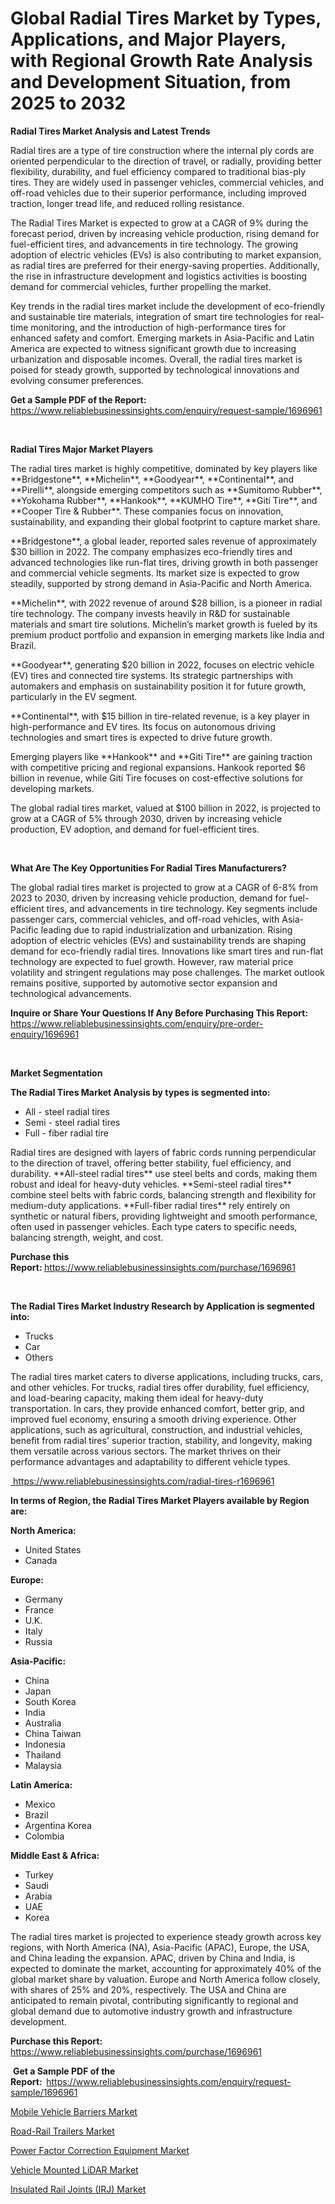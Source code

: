 <p><h1>Global Radial Tires Market by Types, Applications, and Major Players, with Regional Growth Rate Analysis and Development Situation, from 2025 to 2032</h1></p><p><strong>Radial Tires Market Analysis and Latest Trends</strong></p>
<p><p>Radial tires are a type of tire construction where the internal ply cords are oriented perpendicular to the direction of travel, or radially, providing better flexibility, durability, and fuel efficiency compared to traditional bias-ply tires. They are widely used in passenger vehicles, commercial vehicles, and off-road vehicles due to their superior performance, including improved traction, longer tread life, and reduced rolling resistance.</p><p>The Radial Tires Market is expected to grow at a CAGR of 9% during the forecast period, driven by increasing vehicle production, rising demand for fuel-efficient tires, and advancements in tire technology. The growing adoption of electric vehicles (EVs) is also contributing to market expansion, as radial tires are preferred for their energy-saving properties. Additionally, the rise in infrastructure development and logistics activities is boosting demand for commercial vehicles, further propelling the market.</p><p>Key trends in the radial tires market include the development of eco-friendly and sustainable tire materials, integration of smart tire technologies for real-time monitoring, and the introduction of high-performance tires for enhanced safety and comfort. Emerging markets in Asia-Pacific and Latin America are expected to witness significant growth due to increasing urbanization and disposable incomes. Overall, the radial tires market is poised for steady growth, supported by technological innovations and evolving consumer preferences.</p></p>
<p><strong>Get a Sample PDF of the Report:&nbsp;</strong> <a href="https://www.reliablebusinessinsights.com/enquiry/request-sample/1696961?utm_campaign=1091&utm_medium=2&utm_source=Github&utm_content=ia&utm_term=22012025&utm_id=radial-tires">https://www.reliablebusinessinsights.com/enquiry/request-sample/1696961</a></p>
<p>&nbsp;</p>
<p><strong>Radial Tires Major Market Players</strong></p>
<p><p>The radial tires market is highly competitive, dominated by key players like **Bridgestone**, **Michelin**, **Goodyear**, **Continental**, and **Pirelli**, alongside emerging competitors such as **Sumitomo Rubber**, **Yokohama Rubber**, **Hankook**, **KUMHO Tire**, **Giti Tire**, and **Cooper Tire & Rubber**. These companies focus on innovation, sustainability, and expanding their global footprint to capture market share.</p><p>**Bridgestone**, a global leader, reported sales revenue of approximately $30 billion in 2022. The company emphasizes eco-friendly tires and advanced technologies like run-flat tires, driving growth in both passenger and commercial vehicle segments. Its market size is expected to grow steadily, supported by strong demand in Asia-Pacific and North America.</p><p>**Michelin**, with 2022 revenue of around $28 billion, is a pioneer in radial tire technology. The company invests heavily in R&D for sustainable materials and smart tire solutions. Michelin’s market growth is fueled by its premium product portfolio and expansion in emerging markets like India and Brazil.</p><p>**Goodyear**, generating $20 billion in 2022, focuses on electric vehicle (EV) tires and connected tire systems. Its strategic partnerships with automakers and emphasis on sustainability position it for future growth, particularly in the EV segment.</p><p>**Continental**, with $15 billion in tire-related revenue, is a key player in high-performance and EV tires. Its focus on autonomous driving technologies and smart tires is expected to drive future growth.</p><p>Emerging players like **Hankook** and **Giti Tire** are gaining traction with competitive pricing and regional expansions. Hankook reported $6 billion in revenue, while Giti Tire focuses on cost-effective solutions for developing markets.</p><p>The global radial tires market, valued at $100 billion in 2022, is projected to grow at a CAGR of 5% through 2030, driven by increasing vehicle production, EV adoption, and demand for fuel-efficient tires.</p></p>
<p>&nbsp;</p>
<p><strong>What Are The Key Opportunities For Radial Tires Manufacturers?</strong></p>
<p><p>The global radial tires market is projected to grow at a CAGR of 6-8% from 2023 to 2030, driven by increasing vehicle production, demand for fuel-efficient tires, and advancements in tire technology. Key segments include passenger cars, commercial vehicles, and off-road vehicles, with Asia-Pacific leading due to rapid industrialization and urbanization. Rising adoption of electric vehicles (EVs) and sustainability trends are shaping demand for eco-friendly radial tires. Innovations like smart tires and run-flat technology are expected to fuel growth. However, raw material price volatility and stringent regulations may pose challenges. The market outlook remains positive, supported by automotive sector expansion and technological advancements.</p></p>
<p><strong>Inquire or Share Your Questions If Any Before Purchasing This Report:</strong> <a href="https://www.reliablebusinessinsights.com/enquiry/pre-order-enquiry/1696961?utm_campaign=1091&utm_medium=2&utm_source=Github&utm_content=ia&utm_term=22012025&utm_id=radial-tires">https://www.reliablebusinessinsights.com/enquiry/pre-order-enquiry/1696961</a></p>
<p>&nbsp;</p>
<p><strong>Market Segmentation</strong></p>
<p><strong>The Radial Tires Market Analysis by types is segmented into:</strong></p>
<p><ul><li>All - steel radial tires</li><li>Semi - steel radial tires</li><li>Full - fiber radial tire</li></ul></p>
<p><p>Radial tires are designed with layers of fabric cords running perpendicular to the direction of travel, offering better stability, fuel efficiency, and durability. **All-steel radial tires** use steel belts and cords, making them robust and ideal for heavy-duty vehicles. **Semi-steel radial tires** combine steel belts with fabric cords, balancing strength and flexibility for medium-duty applications. **Full-fiber radial tires** rely entirely on synthetic or natural fibers, providing lightweight and smooth performance, often used in passenger vehicles. Each type caters to specific needs, balancing strength, weight, and cost.</p></p>
<p><strong>Purchase this Report:&nbsp;</strong><a href="https://www.reliablebusinessinsights.com/purchase/1696961?utm_campaign=1091&utm_medium=2&utm_source=Github&utm_content=ia&utm_term=22012025&utm_id=radial-tires">https://www.reliablebusinessinsights.com/purchase/1696961</a></p>
<p>&nbsp;</p>
<p><strong>The Radial Tires Market Industry Research by Application is segmented into:</strong></p>
<p><ul><li>Trucks</li><li>Car</li><li>Others</li></ul></p>
<p><p>The radial tires market caters to diverse applications, including trucks, cars, and other vehicles. For trucks, radial tires offer durability, fuel efficiency, and load-bearing capacity, making them ideal for heavy-duty transportation. In cars, they provide enhanced comfort, better grip, and improved fuel economy, ensuring a smooth driving experience. Other applications, such as agricultural, construction, and industrial vehicles, benefit from radial tires' superior traction, stability, and longevity, making them versatile across various sectors. The market thrives on their performance advantages and adaptability to different vehicle types.</p></p>
<p><a href="https://www.reliablebusinessinsights.com/radial-tires-r1696961?utm_campaign=1091&utm_medium=2&utm_source=Github&utm_content=ia&utm_term=22012025&utm_id=radial-tires">&nbsp;https://www.reliablebusinessinsights.com/radial-tires-r1696961</a></p>
<p><strong>In terms of Region, the Radial Tires Market Players available by Region are:</strong></p>
<p>
    <p> <strong> North America: </strong>
        <ul>
            <li>United States</li>
            <li>Canada</li>
        </ul>
        </p> 
    <p> <strong> Europe: </strong>
        <ul>
            <li>Germany</li>
            <li>France</li>
            <li>U.K.</li>
            <li>Italy</li>
            <li>Russia</li>
        </ul>
        </p> 
    <p> <strong> Asia-Pacific: </strong>
        <ul>
            <li>China</li>
            <li>Japan</li>
            <li>South Korea</li>
            <li>India</li>
            <li>Australia</li>
            <li>China Taiwan</li>
            <li>Indonesia</li>
            <li>Thailand</li>
            <li>Malaysia</li>
        </ul>
        </p> 
    <p> <strong> Latin America: </strong>
        <ul>
            <li>Mexico</li>
            <li>Brazil</li>
            <li>Argentina Korea</li>
            <li>Colombia</li>
        </ul>
        </p> 
    <p> <strong> Middle East & Africa: </strong>
        <ul>
            <li>Turkey</li>
            <li>Saudi</li>
            <li>Arabia</li>
            <li>UAE</li>
            <li>Korea</li>
        </ul>
    </p>
    </p>
<p><p>The radial tires market is projected to experience steady growth across key regions, with North America (NA), Asia-Pacific (APAC), Europe, the USA, and China leading the expansion. APAC, driven by China and India, is expected to dominate the market, accounting for approximately 40% of the global market share by valuation. Europe and North America follow closely, with shares of 25% and 20%, respectively. The USA and China are anticipated to remain pivotal, contributing significantly to regional and global demand due to automotive industry growth and infrastructure development.</p></p>
<p><strong>Purchase this Report: </strong><a href="https://www.reliablebusinessinsights.com/purchase/1696961?utm_campaign=1091&utm_medium=2&utm_source=Github&utm_content=ia&utm_term=22012025&utm_id=radial-tires">https://www.reliablebusinessinsights.com/purchase/1696961</a></p>
<p>&nbsp;<strong>Get a Sample PDF of the Report:&nbsp;&nbsp;</strong><a href="https://www.reliablebusinessinsights.com/enquiry/request-sample/1696961?utm_campaign=1091&utm_medium=2&utm_source=Github&utm_content=ia&utm_term=22012025&utm_id=radial-tires">https://www.reliablebusinessinsights.com/enquiry/request-sample/1696961</a></p>
<p><strong></strong></p>
<p><p><a href="https://github.com/suleimannichelle7/Market-Research-Report-List-1/blob/main/mobile-vehicle-barriers-market.md?utm_campaign=1091&utm_medium=2&utm_source=Github&utm_content=ia&utm_term=22012025&utm_id=radial-tires">Mobile Vehicle Barriers Market</a></p><p><a href="https://www.linkedin.com/pulse/road-rail-trailers-market-overview-future-growth-trends-opportunities-dgrrf?utm_campaign=1091&utm_medium=2&utm_source=Github&utm_content=ia&utm_term=22012025&utm_id=radial-tires">Road-Rail Trailers Market</a></p><p><a href="https://www.linkedin.com/pulse/power-factor-correction-equipment-market-overview-global-trends-nmpre?utm_campaign=1091&utm_medium=2&utm_source=Github&utm_content=ia&utm_term=22012025&utm_id=radial-tires">Power Factor Correction Equipment Market</a></p><p><a href="https://github.com/rosamariarocque98/Market-Research-Report-List-1/blob/main/vehicle-mounted-lidar-market.md?utm_campaign=1091&utm_medium=2&utm_source=Github&utm_content=ia&utm_term=22012025&utm_id=radial-tires">Vehicle Mounted LiDAR Market</a></p><p><a href="https://www.linkedin.com/pulse/insulated-rail-joints-irj-market-expected-continue-its-pcq6c?utm_campaign=1091&utm_medium=2&utm_source=Github&utm_content=ia&utm_term=22012025&utm_id=radial-tires">Insulated Rail Joints (IRJ) Market</a></p></p>